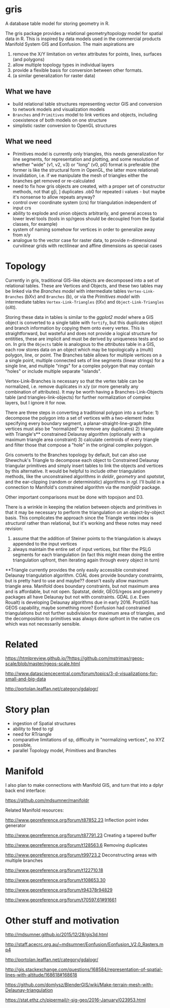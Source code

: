 
# gris

A database table model for storing geometry in R. 


The gris package provides a relational geometry/topology model for spatial data in R. This is inspired by data models used in the commercial products Manifold System GIS and Eonfusion. The main aspirations are

1. remove the X/Y limitation on vertex attributes for points, lines, surfaces (and polygons)
2. allow multiple topology types in individual layers
3. provide a flexible basis for conversion between other formats.
4. (a similar generalization for raster data)

## What we have 
 
*  build relational table structures representing vector GIS and conversion to network models and visualization models
* `Branches` and `Primitives` model to link vertices and objects, including coexistence of both models on one structure
* simplistic raster conversion to OpenGL structures 

## What we need

* Primitives model is currently only triangles, this needs generalization for line segments, for representation and plotting, and some resolution of whether "wide" (v1, v2, v3) or "long" (v0, p0) format is preferable (the former is like the structural form in OpenGL, the latter more relational)
* invalidation, i.e. if we manipulate the mesh of triangles either the branches get removed or re-calculated
* need to fix how gris objects are created, with a proper set of constructor methods, not that  g[i, ] duplicates .ob0 for repeated i values - but maybe it's nonsense to allow repeats anyway?
* control over coordinate system (crs) for triangulation independent of input crs
* ability to explode and union objects arbitrarily, and general access to lower level tools (tools in sp/rgeos should be decoupled from the Spatial classes, for example)
* system of naming somehow for vertices in order to generalize away from x/y 
* analogue to the vector case for raster data, to provide n-dimensional curvilinear grids with rectilinear and affine dimensions as special cases

# Topology

Currently in gris, traditional GIS-like objects are decomposed into a set of relational tables. These are Vertices and Objects, and these two tables may be linked via the *Branches model* with intermediate tables `Vertex-Link-Branches` (bXv) and `Branches` (b), or via the *Primitives model* with intermediate tables  `Vertex-Link-Triangles` (tXv) and `Object-Link-Triangles` (oXt). 

Storing these data in tables is similar to the *ggplot2 model* where a GIS object is converted to a single table with `fortify`, but this duplicates object and branch information by copying them onto every vertex. This is straightforward, but wasteful and does not provide a logical structure for entitities, these are implicit and must be derived by uniqueness tests and so on. In *gris* the `Objects` table is analogous to the *attributes* table in a GIS, each row stores data on an object which may be topologically a (multi) polygon,  line, or  point. The Branches table allows for multiple vertices on a a single point, multiple connected sets of line segments (linear strings) for a single line, and multiple "rings" for a complex polygon that may contain "holes" or include multiple separate "islands". 

Vertex-Link-Branches is necessary so that the vertex table can be normalized, i.e. remove duplicates in x/y (or more generally any combination of attributes). It may be worth having a Branches-Link-Objects table (and triangles-link-objects)  for further normalization of complex layers, but I ignore it for now. 

There are three steps in converting a traditional polygon into a surface: 1) decompose the polygon into a set of vertices with a two-element index specifying every boundary segment, a planar-straight-line-graph (the vertices must also be "normalized" to remove any duplicates) 2) triangulate with Triangle's** constrained Delaunay algorithm (optionally with a maximum triangle area constraint) 3) calculate centroids of every triangle and filter those that compose a "hole" in the original complex polygon. 

Gris converts to the Branches topology by default, but can also use Shewchuk's Triangle to decompose each object to Constrained Delaunay triangular primitives and simply insert tables to link the objects and vertices by this alternative. It would be helpful to include other triangulation methods, like the unconstrained algorithms in  *deldir*, *geometry* and *spatstat*, and the ear-clipping (random or deterministic) algorithms in *rgl*. I'll build in a connection to Manifold's constrained algorithm via the *manifoldr* package. 

Other important comparisons must be done with topojson and D3. 

There is a wrinkle in keeping the relation between objects and primitives in that it may be necessary to perform the triangulation on an object-by-object basis. This complicates the approach since the Triangle vertex index is *structural* rather than relational, but it's working and these notes may need revision: 

1) assume that the addition of Steiner points to the triangulation is always appended to the input vertices
2) always maintain the entire set of input vertices, but filter the PSLG segments for each triangulation (in fact this might mean doing the entire triangulation upfront, then iterating again through every object in turn)

**Triangle currently provides the only easily accessible constrained Delaunay triangulation algorithm. CGAL does provide boundary constraints, but is pretty hard to use and maybe?? doesn't easily allow maximum triangle area. Manifold does boundary constraints, but not maximum area and is affordable, but not open. Spatstat, deldir, GEOS/rgeos and geometry packages all have Delaunay but not with constraints. GDAL (i.e. Even Roualt) is developing Delaunay algorithms due in early 2016. PostGIS has GEOS capability, maybe something more? Eonfusion had constrained triangulations but not further subdivision for maximum area of triangles, and the decomposition to primitives was always done upfront in the native crs which was not necessarily sensible. 


# Related

https://htmlpreview.github.io/?https://github.com/mstrimas/rgeos-scale/blob/master/rgeos-scale.html

http://www.datasciencecentral.com/forum/topics/3-d-visualizations-for-small-and-big-data

http://portolan.leaffan.net/category/gdalogr/

# Story plan

- ingestion of Spatial structures
- ability to feed to rgl
- need for RTriangle
- comparative limitations of sp, difficulty in "normalizing vertices", no XYZ possible, 
- parallel Topology model, Primitives and Branches


# Manifold 

I also plan to make connections with Manifold GIS, and turn that into a dplyr back end interface: 

https://github.com/mdsumner/manifoldr

Related Manifold resources: 

http://www.georeference.org/forum/t87852.23  Inflection point index generator

http://www.georeference.org/forum/t87791.23 Creating a tapered buffer

http://www.georeference.org/forum/t128563.6  Removing duplicates

http://www.georeference.org/forum/t99723.2 Deconstructing areas with multiple branches

http://www.georeference.org/forum/t122710.18

http://www.georeference.org/forum/t108653.30

http://www.georeference.org/forum/t94378r94829

http://www.georeference.org/forum/t70597.61#91661

# Other stuff and motivation

http://mdsumner.github.io/2015/12/28/gis3d.html

http://staff.acecrc.org.au/~mdsumner/Eonfusion/Eonfusion_V2.0_Rasters.mp4

http://portolan.leaffan.net/category/gdalogr/

http://gis.stackexchange.com/questions/168584/representation-of-spatial-lines-with-altitude/168618#168618

https://github.com/domlysz/BlenderGIS/wiki/Make-terrain-mesh-with-Delaunay-triangulation

https://stat.ethz.ch/pipermail/r-sig-geo/2016-January/023953.html
